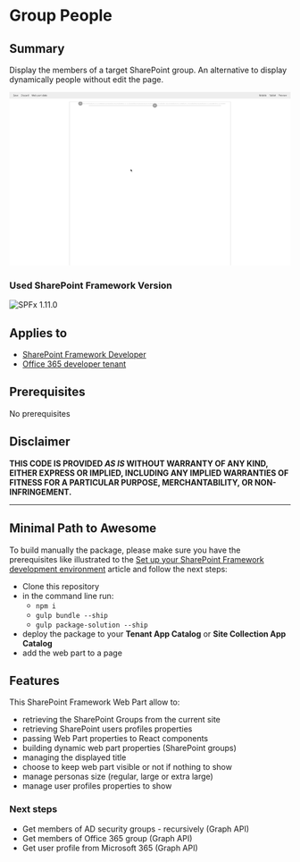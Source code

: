# Group People

## Summary

Display the members of a target SharePoint group. An alternative to display dynamically people without edit the page.

![](assets/LsOnline-SPFx-GroupPeople.gif)

### Used SharePoint Framework Version

![SPFx 1.11.0](https://img.shields.io/badge/SPFx-1.11.0-success.svg)

## Applies to

* [SharePoint Framework Developer][1]
* [Office 365 developer tenant][2]

## Prerequisites

No prerequisites

## Disclaimer

**THIS CODE IS PROVIDED *AS IS* WITHOUT WARRANTY OF ANY KIND, EITHER EXPRESS OR IMPLIED, INCLUDING ANY IMPLIED WARRANTIES OF FITNESS FOR A PARTICULAR PURPOSE, MERCHANTABILITY, OR NON-INFRINGEMENT.**

---

## Minimal Path to Awesome

To build manually the package, please make sure you have the prerequisites like illustrated to the [Set up your SharePoint Framework development environment][3] article and follow the next steps:

* Clone this repository
* in the command line run:
  * `npm i`
  * `gulp bundle --ship`
  * `gulp package-solution --ship`
* deploy the package to your **Tenant App Catalog** or **Site Collection App Catalog**
* add the web part to a page

## Features

This SharePoint Framework Web Part allow to:

- retrieving the SharePoint Groups from the current site
- retrieving SharePoint users profiles properties
- passing Web Part properties to React components
- building dynamic web part properties (SharePoint groups)
- managing the displayed title
- choose to keep web part visible or not if nothing to show
- manage personas size (regular, large or extra large)
- manage user profiles properties to show

### Next steps

- Get members of AD security groups - recursively (Graph API)
- Get members of Office 365 group (Graph API)
- Get user profile from Microsoft 365 (Graph API)

[1]: https://docs.microsoft.com/sharepoint/dev/spfx/sharepoint-framework-overview
[2]: https://docs.microsoft.com/sharepoint/dev/spfx/set-up-your-developer-tenant
[3]: https://docs.microsoft.com/sharepoint/dev/spfx/set-up-your-development-environment